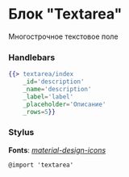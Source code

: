 # Блок "Textarea"

Многострочное текстовое поле

### Handlebars

```handlebars
{{> textarea/index
    _id='description'
    _name='description'
    _label='label'
    _placeholder='Описание'
    _rows=5}}
```

### Stylus

**Fonts**: [*material-design-icons*](https://github.com/google/material-design-icons)

```stylus
@import 'textarea'
```
